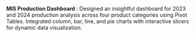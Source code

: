 **MIS Production Dashboard** : 
Designed an insightful dashboard for 2023 and 2024 production analysis across four product categories using Pivot Tables.
Integrated column, bar, line, and pie charts with interactive slicers for dynamic data visualization.
